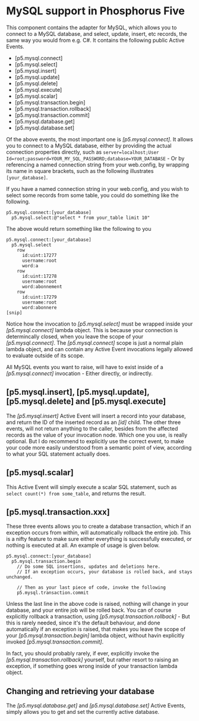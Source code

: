 MySQL support in Phosphorus Five
===============

This component contains the adapter for MySQL, which allows you to connect to a MySQL database, and select, update, insert, etc records,
the same way you would from e.g. C#. It contains the following public Active Events.

* [p5.mysql.connect]
* [p5.mysql.select]
* [p5.mysql.insert]
* [p5.mysql.update]
* [p5.mysql.delete]
* [p5.mysql.execute]
* [p5.mysql.scalar]
* [p5.mysql.transaction.begin]
* [p5.mysql.transaction.rollback]
* [p5.mysql.transaction.commit]
* [p5.mysql.database.get]
* [p5.mysql.database.set]

Of the above events, the most important one is *[p5.mysql.connect]*. It allows you to connect to a MySQL database, either by providing the actual
connection properties directly, such as `server=localhost;User Id=root;password=YOUR_MY_SQL_PASSWORD;database=YOUR_DATABASE` - Or by
referencing a named connection string from your web.config, by wrapping its name in square brackets, such as the following illustrates `[your_database]`.

If you have a named connection string in your web.config, and you wish to select some records from some table, you could do something like the following.

```
p5.mysql.connect:[your_database]
  p5.mysql.select:@"select * from your_table limit 10"
```

The above would return something like the following to you

```
p5.mysql.connect:[your_database]
  p5.mysql.select
    row
      id:uint:17277
      username:root
      word:a
    row
      id:uint:17278
      username:root
      word:abonnement
    row
      id:uint:17279
      username:root
      word:abonnere
[snip]
```

Notice how the invocation to *[p5.mysql.select]* must be wrapped inside your *[p5.mysql.connect]* lambda object. This is because your connection is
determincally closed, when you leave the scope of your *[p5.mysql.connect]*. The *[p5.mysql.connect]* scope is just a normal plain lambda object, and
can contain any Active Event invocations legally allowed to evaluate outside of its scope.

All MySQL events you want to raise, will have to exist inside of a *[p5.mysql.connect]* invocation - Either directly, or indirectly.

## [p5.mysql.insert], [p5.mysql.update], [p5.mysql.delete] and [p5.mysql.execute]

The *[p5.mysql.insert]* Active Event will insert a record into your database, and return the ID of the inserted record as an *[id]* child. The other
three events, will not return anything to the caller, besides from the affected records as the value of your invocation node. Which one you use,
is really optional. But I do recommend to explicitly use the correct event, to make your code more easily understood from a semantic point of view,
according to what your SQL statement actually does.

## [p5.mysql.scalar]

This Active Event will simply execute a scalar SQL statement, such as `select count(*) from some_table`, and returns the result.

## [p5.mysql.transaction.xxx]

These three events allows you to create a database transaction, which if an exception occurs from within, will automatically rollback the entire
job. This is a nifty feature to make sure either everything is successfully executed, or nothing is executed at all. An example of usage is given 
below.

```
p5.mysql.connect:[your_database]
  p5.mysql.transaction.begin
    // Do some SQL insertions, updates and deletions here.
    // If an exception occurs, your database is rolled back, and stays unchanged.

    // Then as your last piece of code, invoke the following
    p5.mysql.transaction.commit
```

Unless the last line in the above code is raised, nothing will change in your database, and your entire job will be rolled back. You can
of course explicitly rollback a transaction, using *[p5.mysql.transaction.rollback]* - But this is rarely needed, since it's the default behaviour,
and done automatically if an exception is raised, that makes you leave the scope of your *[p5.mysql.transaction.begin]* lambda object, without
havin explicitly invoked *[p5.mysql.transaction.commit]*.

In fact, you should probably rarely, if ever, explicitly invoke the *[p5.mysql.transaction.rollback]* yourself, but rather resort to raising
an exception, if something goes wrong inside of your transaction lambda object.

## Changing and retrieving your database

The *[p5.mysql.database.get]* and *[p5.mysql.database.set]* Active Events, simply allows you to get and set the currently active database.

